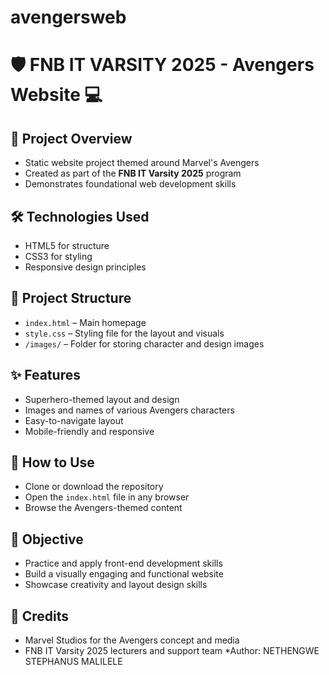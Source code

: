 # avengersweb
# 🛡️ FNB IT VARSITY 2025 - Avengers Website 💻

## 📌 Project Overview

* Static website project themed around Marvel's Avengers
* Created as part of the **FNB IT Varsity 2025** program
* Demonstrates foundational web development skills

## 🛠️ Technologies Used

* HTML5 for structure
* CSS3 for styling
* Responsive design principles

## 📂 Project Structure

* `index.html` – Main homepage
* `style.css` – Styling file for the layout and visuals
* `/images/` – Folder for storing character and design images

## ✨ Features

* Superhero-themed layout and design
* Images and names of various Avengers characters
* Easy-to-navigate layout
* Mobile-friendly and responsive

## 🚀 How to Use

* Clone or download the repository
* Open the `index.html` file in any browser
* Browse the Avengers-themed content

## 🎯 Objective

* Practice and apply front-end development skills
* Build a visually engaging and functional website
* Showcase creativity and layout design skills

## 🙌 Credits

* Marvel Studios for the Avengers concept and media
* FNB IT Varsity 2025 lecturers and support team
*Author: NETHENGWE STEPHANUS MALILELE
